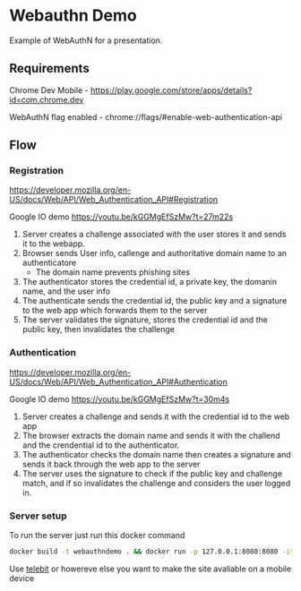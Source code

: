 # Webauthn Demo

Example of WebAuthN for a presentation.

## Requirements

Chrome Dev Mobile - https://play.google.com/store/apps/details?id=com.chrome.dev

WebAuthN flag enabled - chrome://flags/#enable-web-authentication-api

## Flow

### Registration

https://developer.mozilla.org/en-US/docs/Web/API/Web_Authentication_API#Registration

Google IO demo https://youtu.be/kGGMgEfSzMw?t=27m22s

1. Server creates a challenge associated with the user stores it and sends it to the webapp.
2. Browser sends User info, callenge and authoritative domain name to an authenticatore
    * The domain name prevents phishing sites
3. The authenticator stores the credential id, a private key, the domanin name, and the user info
4. The authenticate sends the credential id, the public key and a signature to the web app which forwards them to the server
5. The server validates the signature, stores the credential id and the public key, then invalidates the challenge

### Authentication

https://developer.mozilla.org/en-US/docs/Web/API/Web_Authentication_API#Authentication

Google IO demo https://youtu.be/kGGMgEfSzMw?t=30m4s

1. Server creates a challenge and sends it with the credential id to the web app
2. The browser extracts the domain name and sends it with the challend and the crendential id to the authenticator.
3. The authenticator checks the domain name then creates a signature and sends it back through the web app to the server
4. The server uses the signature to check if the public key and challenge match, and if so invalidates the challenge and considers the user logged in.

### Server setup

To run the server just run this docker command

```bash
docker build -t webauthndemo . && docker run -p 127.0.0.1:8080:8080 -it webauthndemo
```

Use [telebit](https://telebit.cloud/) or howereve else you want to make the site avaliable on a mobile device